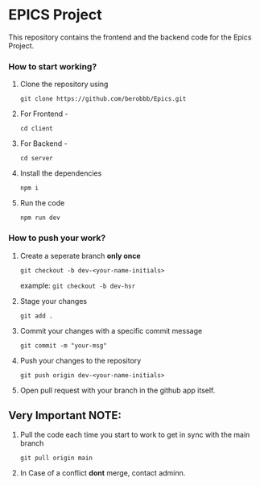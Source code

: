 # EPICS Project

This repository contains the frontend and the backend code for the Epics Project.

### How to start working?

1. Clone the repository using

   ```
   git clone https://github.com/berobbb/Epics.git
   ```

2. For Frontend -

   ```
   cd client
   ```

3. For Backend -

   ```
   cd server
   ```

4. Install the dependencies

   ```
   npm i
   ```

5. Run the code

   ```
   npm run dev
   ```

### How to push your work?

1. Create a seperate branch **only once**

   ```
   git checkout -b dev-<your-name-initials>
   ```

   example: `git checkout -b dev-hsr`

2. Stage your changes

   ```
   git add .
   ```

3. Commit your changes with a specific commit message

   ```
   git commit -m "your-msg"
   ```

4. Push your changes to the repository

   ```
   git push origin dev-<your-name-initials>
   ```

5. Open pull request with your branch in the github app itself.

## Very Important NOTE:

1. Pull the code each time you start to work to get in sync with the main branch

   ```
   git pull origin main
   ```

2. In Case of a conflict **dont** merge, contact adminn.
